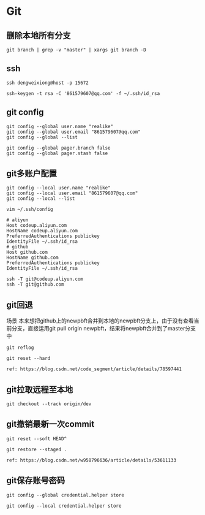 # Git

## 删除本地所有分支
```
git branch | grep -v "master" | xargs git branch -D
```

## ssh
```
ssh dengweixiong@host -p 15672

ssh-keygen -t rsa -C '861579607@qq.com' -f ~/.ssh/id_rsa
```

## git config
```
git config --global user.name "realike"
git config --global user.email "861579607@qq.com"
git config --global --list

git config --global pager.branch false
git config --global pager.stash false
```

## git多账户配置 
```
git config --local user.name "realike"
git config --local user.email "861579607@qq.com"
git config --local --list

vim ~/.ssh/config

# aliyun
Host codeup.aliyun.com
HostName codeup.aliyun.com
PreferredAuthentications publickey
IdentityFile ~/.ssh/id_rsa
# github
Host github.com
HostName github.com
PreferredAuthentications publickey
IdentityFile ~/.ssh/id_rsa

ssh -T git@codeup.aliyun.com
ssh -T git@github.com
```

## git回退
场景
本来想把github上的newpbft合并到本地的newpbft分支上，由于没有查看当前分支，直接运用git pull origin newpbft，结果将newpbft合并到了master分支中
```
git reflog

git reset --hard

ref: https://blog.csdn.net/code_segment/article/details/78597441
```

## git拉取远程至本地
```
git checkout --track origin/dev
```

## git撤销最新一次commit
```
git reset --soft HEAD^

git restore --staged . 

ref: https://blog.csdn.net/w958796636/article/details/53611133
```

## git保存账号密码
```
git config --global credential.helper store

git config --local credential.helper store
```